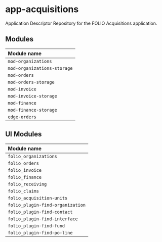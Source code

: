 # app-acquisitions
Application Descriptor Repository for the FOLIO Acquisitions application.


## Modules

| Module name                 |
|:----------------------------|
| `mod-organizations`         |
| `mod-organizations-storage` |
| `mod-orders`                |
| `mod-orders-storage`        |
| `mod-invoice`               |
| `mod-invoice-storage`       |
| `mod-finance`               |
| `mod-finance-storage`       |
| `edge-orders`               |

## UI Modules

| Module name                      |
|:---------------------------------|
| `folio_organizations`            |
| `folio_orders`                   |
| `folio_invoice`                  |
| `folio_finance`                  |
| `folio_receiving`                |
| `folio_claims`                   |
| `folio_acquisition-units`        |
| `folio_plugin-find-organization` |
| `folio_plugin-find-contact`      |
| `folio_plugin-find-interface`    |
| `folio_plugin-find-fund`         |
| `folio_plugin-find-po-line`      |

